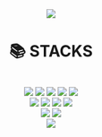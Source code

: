 <div align=center><img src="https://capsule-render.vercel.app/api?type=slice&color=random&text=안녕하세요"></div>

<div align=center><h1>📚 STACKS</h1></div>

<div align=center> 
  
  <br>
  <img src="https://img.shields.io/badge/java-007396?style=for-the-badge&logo=java&logoColor=white"> 
  <img src="https://img.shields.io/badge/html5-E34F26?style=for-the-badge&logo=html5&logoColor=white"> 
  <img src="https://img.shields.io/badge/css-1572B6?style=for-the-badge&logo=css3&logoColor=white"> 
  <img src="https://img.shields.io/badge/javascript-F7DF1E?style=for-the-badge&logo=javascript&logoColor=black"> 
  <img src="https://img.shields.io/badge/jquery-0769AD?style=for-the-badge&logo=jquery&logoColor=white">
  <br>
  <img src="https://img.shields.io/badge/mysql-4479A1?style=for-the-badge&logo=mysql&logoColor=white"> 
  <img src="https://img.shields.io/badge/react-61DAFB?style=for-the-badge&logo=react&logoColor=black"> 
  <img src="https://img.shields.io/badge/github-181717?style=for-the-badge&logo=github&logoColor=white">
  <img src="https://img.shields.io/badge/git-F05032?style=for-the-badge&logo=git&logoColor=white">
  <br>
  <img src="https://img.shields.io/badge/spring-6DB33F?style=for-the-badge&logo=spring&logoColor=white"> 
<!--   <img src="https://img.shields.io/badge/amazonaws-232F3E?style=for-the-badge&logo=amazonaws&logoColor=white">  -->
  <img src="https://img.shields.io/badge/apache tomcat-F8DC75?style=for-the-badge&logo=apachetomcat&logoColor=white">
  <br>
  


</div>

<div align=center> 
<img src="https://github-readme-stats.vercel.app/api?username=JOMYEONGYOON&show_icons=true&hide=contribs,prs&cache_seconds=86400&theme=react"> 
<!-- <img src="https://github-readme-stats.vercel.app/api/pin/?username=JOMYEONGYOON&repo=github-readme-stats&cache_seconds=86400&theme=default"> 
<img src="https://github-readme-stats.vercel.app/api/top-langs/?username=JOMYEONGYOON&layout=compact)](https://github.com/JOMYEONGYOON/github-readme-stats"> -->

<!-- https://github-readme-stats.vercel.app/api?username=JOMYEONGYOON&theme=dark&show_icons=true -->

</div>



